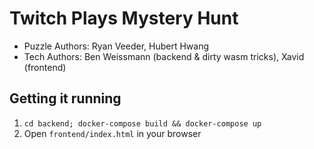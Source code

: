 # Twitch Plays Mystery Hunt

- Puzzle Authors: Ryan Veeder, Hubert Hwang
- Tech Authors: Ben Weissmann (backend & dirty wasm tricks), Xavid (frontend)

## Getting it running

1) `cd backend; docker-compose build && docker-compose up`
2) Open `frontend/index.html` in your browser
